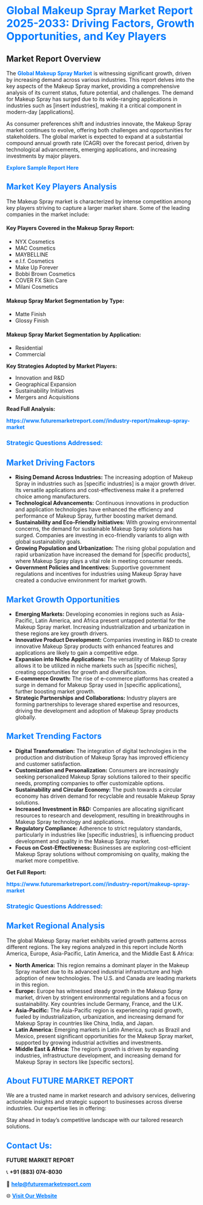 <h1 style="color: #007BFF;">Global Makeup Spray Market Report 2025-2033: Driving Factors, Growth Opportunities, and Key Players</h1>

<section id="overview">
<h2>Market Report Overview</h2>
<p>The <a href="https://www.futuremarketreport.com//industry-report/makeup-spray-market" style="color: #007BFF; text-decoration: none;"><strong>Global Makeup Spray Market</strong></a> is witnessing significant growth, driven by increasing demand across various industries. This report delves into the key aspects of the Makeup Spray market, providing a comprehensive analysis of its current status, future potential, and challenges. The demand for Makeup Spray has surged due to its wide-ranging applications in industries such as [insert industries], making it a critical component in modern-day [applications].</p>
<p>As consumer preferences shift and industries innovate, the Makeup Spray market continues to evolve, offering both challenges and opportunities for stakeholders. The global market is expected to expand at a substantial compound annual growth rate (CAGR) over the forecast period, driven by technological advancements, emerging applications, and increasing investments by major players.</p>
</section>

<section id="overview">
<p><a href="https://www.futuremarketreport.com//request-sample/reportId=84964" style="color: #007BFF; text-decoration: none;"><strong>Explore Sample Report Here</strong></a></p>
</section>

<section id="key-players">
<h2 style="color: #007BFF;">Market Key Players Analysis</h2>
<p>The Makeup Spray market is characterized by intense competition among key players striving to capture a larger market share. Some of the leading companies in the market include:</p>
<h4>Key Players Covered in the Makeup Spray Report:</h4>
<ul><li>NYX Cosmetics</li><li>MAC Cosmetics</li><li>MAYBELLINE</li><li>e.l.f. Cosmetics</li><li>Make Up Forever</li><li>Bobbi Brown Cosmetics</li><li>COVER FX Skin Care</li><li>Milani Cosmetics</li></ul>
<h4>Makeup Spray Market Segmentation by Type:</h4>
<ul><li>Matte Finish</li><li>Glossy Finish</li></ul>

<h4>Makeup Spray Market Segmentation by Application:</h4>
<ul><li>Residential</li><li>Commercial</li></ul>
<p><strong>Key Strategies Adopted by Market Players:</strong></p>
<ul>
<li>Innovation and R&D</li>
<li>Geographical Expansion</li>
<li>Sustainability Initiatives</li>
<li>Mergers and Acquisitions</li>
</ul>
</section>

<section>
<p><strong>Read Full Analysis: </strong></p><a href="https://www.futuremarketreport.com//industry-report/makeup-spray-market" style="color: #007BFF; text-decoration: none;"><strong>https://www.futuremarketreport.com//industry-report/makeup-spray-market</strong></a>
<h3 style="color: #007BFF;">Strategic Questions Addressed:</h3>
</section>

<section id="driving-factors">
<h2 style="color: #007BFF;">Market Driving Factors</h2>
<ul>
<li><strong>Rising Demand Across Industries:</strong> The increasing adoption of Makeup Spray in industries such as [specific industries] is a major growth driver. Its versatile applications and cost-effectiveness make it a preferred choice among manufacturers.</li>
<li><strong>Technological Advancements:</strong> Continuous innovations in production and application technologies have enhanced the efficiency and performance of Makeup Spray, further boosting market demand.</li>
<li><strong>Sustainability and Eco-Friendly Initiatives:</strong> With growing environmental concerns, the demand for sustainable Makeup Spray solutions has surged. Companies are investing in eco-friendly variants to align with global sustainability goals.</li>
<li><strong>Growing Population and Urbanization:</strong> The rising global population and rapid urbanization have increased the demand for [specific products], where Makeup Spray plays a vital role in meeting consumer needs.</li>
<li><strong>Government Policies and Incentives:</strong> Supportive government regulations and incentives for industries using Makeup Spray have created a conducive environment for market growth.</li>
</ul>
</section>

<section id="growth-opportunities">
<h2 style="color: #007BFF;">Market Growth Opportunities</h2>
<ul>
<li><strong>Emerging Markets:</strong> Developing economies in regions such as Asia-Pacific, Latin America, and Africa present untapped potential for the Makeup Spray market. Increasing industrialization and urbanization in these regions are key growth drivers.</li>
<li><strong>Innovative Product Development:</strong> Companies investing in R&D to create innovative Makeup Spray products with enhanced features and applications are likely to gain a competitive edge.</li>
<li><strong>Expansion into Niche Applications:</strong> The versatility of Makeup Spray allows it to be utilized in niche markets such as [specific niches], creating opportunities for growth and diversification.</li>
<li><strong>E-commerce Growth:</strong> The rise of e-commerce platforms has created a surge in demand for Makeup Spray used in [specific applications], further boosting market growth.</li>
<li><strong>Strategic Partnerships and Collaborations:</strong> Industry players are forming partnerships to leverage shared expertise and resources, driving the development and adoption of Makeup Spray products globally.</li>
</ul>
</section>

<section id="trending-factors">
<h2 style="color: #007BFF;">Market Trending Factors</h2>
<ul>
<li><strong>Digital Transformation:</strong> The integration of digital technologies in the production and distribution of Makeup Spray has improved efficiency and customer satisfaction.</li>
<li><strong>Customization and Personalization:</strong> Consumers are increasingly seeking personalized Makeup Spray solutions tailored to their specific needs, prompting companies to offer customizable options.</li>
<li><strong>Sustainability and Circular Economy:</strong> The push towards a circular economy has driven demand for recyclable and reusable Makeup Spray solutions.</li>
<li><strong>Increased Investment in R&D:</strong> Companies are allocating significant resources to research and development, resulting in breakthroughs in Makeup Spray technology and applications.</li>
<li><strong>Regulatory Compliance:</strong> Adherence to strict regulatory standards, particularly in industries like [specific industries], is influencing product development and quality in the Makeup Spray market.</li>
<li><strong>Focus on Cost-Effectiveness:</strong> Businesses are exploring cost-efficient Makeup Spray solutions without compromising on quality, making the market more competitive.</li>
</ul>
</section>

<section>
<p><strong>Get Full Report: </strong></p><a href="https://www.futuremarketreport.com//industry-report/makeup-spray-market" style="color: #007BFF; text-decoration: none;"><strong>https://www.futuremarketreport.com//industry-report/makeup-spray-market</strong></a>
<h3 style="color: #007BFF;">Strategic Questions Addressed:</h3>
</section>


<section id="regional-analysis">
<h2 style="color: #007BFF;">Market Regional Analysis</h2>
<p>The global Makeup Spray market exhibits varied growth patterns across different regions. The key regions analyzed in this report include North America, Europe, Asia-Pacific, Latin America, and the Middle East & Africa:</p>
<ul>
<li><strong>North America:</strong> This region remains a dominant player in the Makeup Spray market due to its advanced industrial infrastructure and high adoption of new technologies. The U.S. and Canada are leading markets in this region.</li>
<li><strong>Europe:</strong> Europe has witnessed steady growth in the Makeup Spray market, driven by stringent environmental regulations and a focus on sustainability. Key countries include Germany, France, and the U.K.</li>
<li><strong>Asia-Pacific:</strong> The Asia-Pacific region is experiencing rapid growth, fueled by industrialization, urbanization, and increasing demand for Makeup Spray in countries like China, India, and Japan.</li>
<li><strong>Latin America:</strong> Emerging markets in Latin America, such as Brazil and Mexico, present significant opportunities for the Makeup Spray market, supported by growing industrial activities and investments.</li>
<li><strong>Middle East & Africa:</strong> The region’s growth is driven by expanding industries, infrastructure development, and increasing demand for Makeup Spray in sectors like [specific sectors].</li>
</ul>
</section>

<footer>
<h2 style="color: #007BFF;">About FUTURE MARKET REPORT</h2>
<p>We are a trusted name in market research and advisory services, delivering actionable insights and strategic support to businesses across diverse industries. Our expertise lies in offering:</p>

<p>Stay ahead in today’s competitive landscape with our tailored research solutions.</p>

<h2 style="color: #007BFF;">Contact Us:</h2>
<p><strong>FUTURE MARKET REPORT</strong></p>
<p>📞 <strong>+91 (883) 074-8030</strong></p>
<p>📧 <strong><a href="mailto:help@futuremarketreport.com" style="color: #007BFF;">help@futuremarketreport.com</a></strong></p>
<p>🌐 <strong><a href="https://www.futuremarketreport.com/" style="color: #007BFF;">Visit Our Website</a></strong></p>
</footer>